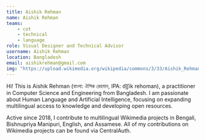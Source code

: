 ```yaml
---
title: Aishik Rehman
name: Aishik Rehman
teams:
    - cot
    - technical
    - language
role: Visual Designer and Technical Advisor
username: Aishik Rehman
location: Bangladesh
email: aishikrehman@gmail.com
img: "https://upload.wikimedia.org/wikipedia/commons/3/33/Aishik_Rehman_at_Wikimania_Bangladesh_-_2.png"
---
```

Hi! This is Aishik Rehman (বাংলা: ঐশিক রেহমান, IPA: o͡i̯ʃik rehoman), a practitioner in Computer Science and Engineering from Bangladesh. I am passionate about Human Language and Artificial Intelligence, focusing on expanding multilingual access to knowledge and developing open resources.

Active since 2018, I contribute to multilingual Wikimedia projects in Bengali, Bishnupriya Manipuri, English, and Assamese. All of my contributions on Wikimedia projects can be found via CentralAuth.